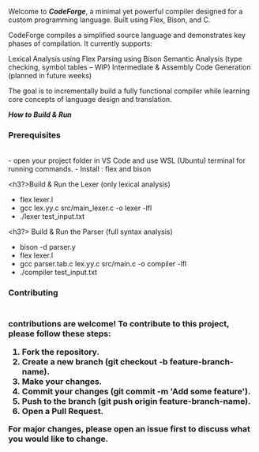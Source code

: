 Welcome to ***CodeForge***, a minimal yet powerful compiler designed for a custom programming language. Built using Flex, Bison, and C.

CodeForge compiles a simplified source language and demonstrates key phases of compilation. It currently supports:

Lexical Analysis using Flex
Parsing using Bison
Semantic Analysis (type checking, symbol tables – WIP)
Intermediate & Assembly Code Generation (planned in future weeks)

The goal is to incrementally build a fully functional compiler while learning core concepts of language design and translation.


***How to Build & Run***
<h3> Prerequisites </h3>
<br>
- open your project folder in VS Code and use WSL (Ubuntu) terminal for running commands.
- Install : flex and bison

<h3?>Build & Run the Lexer (only lexical analysis) </h3>
<br> 
- flex lexer.l
- gcc lex.yy.c src/main_lexer.c -o lexer -lfl
- ./lexer test_input.txt

<h3?> Build & Run the Parser (full syntax analysis) </h3>
<br>
- bison -d parser.y
- flex lexer.l
- gcc parser.tab.c lex.yy.c src/main.c -o compiler -lfl
- ./compiler test_input.txt


<h3> Contributing <h3> 
<br>
contributions are welcome! To contribute to this project, please follow these steps:

1. Fork the repository.
2. Create a new branch (git checkout -b feature-branch-name).
3. Make your changes.
4. Commit your changes (git commit -m 'Add some feature').
5. Push to the branch (git push origin feature-branch-name).
7. Open a Pull Request.

For major changes, please open an issue first to discuss what you would like to change.